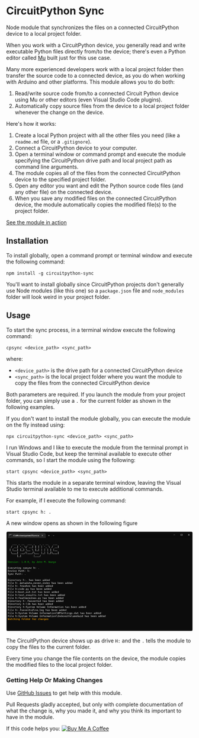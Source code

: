 # CircuitPython Sync

Node module that synchronizes the files on a connected CircuitPython device to a local project folder.

When you work with a CircuitPython device, you generally read and write executable Python files directly from/to the device; there's even a Python editor called [Mu](https://codewith.mu/) built just for this use case. 

Many more experienced developers work with a local project folder then transfer the source code to a connected device, as you do when working with Arduino and other platforms. This module allows you to do both:

1. Read/write source code from/to a connected Circuit Python device using Mu or other editors (even Visual Studio Code plugins). 
2. Automatically copy source files from the device to a local project folder whenever the change on the device. 

Here's how it works:

1. Create a local Python project with all the other files you need (like a `readme.md` file, or a `.gitignore`).
2. Connect a CircuitPython device to your computer.
3. Open a terminal window or command prompt and execute the module specifying the CircuitPython drive path and local project path as command line arguments.
4. The module copies all of the files from the connected CircuitPython device to the specified project folder.
5. Open any editor you want and edit the Python source code files (and any other file) on the connected device. 
6. When you save any modified files on the connected CircuitPython device, the module automatically copies the modified file(s) to the project folder.

[See the module in action](https://www.youtube.com/watch?v=QkF4pEy4YIY)


## Installation

To install globally, open a command prompt or terminal window and execute the following command:

``` shell
npm install -g circuitpython-sync
```

You'll want to install globally since CircuitPython projects don't generally use Node modules (like this one) so a `package.json` file and `node_modules` folder will look weird in your project folder.

## Usage

To start the sync process, in a terminal window execute the following command:

``` shell
cpsync <device_path> <sync_path>
```

where:

* `<device_path>` is the drive path for a connected CircuitPython device
* `<sync_path>` is the local project folder where you want the module to copy the files from the connected CircuitPython device

Both parameters are required. If you launch the module from your project folder, you can simply use a `.` for the current folder as shown in the following examples.

If you don't want to install the module globally, you can execute the module on the fly instead using:

``` shell
npx circuitpython-sync <device_path> <sync_path>
```

I run Windows and I like to execute the module from the terminal prompt in Visual Studio Code, but keep the terminal available to execute other commands, so I start the module using the following:

``` shell
start cpsync <device_path> <sync_path>
```

This starts the module in a separate terminal window, leaving the Visual Studio terminal available to me to execute additional commands.  

For example, if I execute the following command:

``` shell
start cpsync h: .
```

A new window opens as shown in the following figure

![Windows Terminal Example](images/figure-01.png)

The CircuitPython device shows up as drive `H:` and the `.` tells the module to copy the files to the current folder.

Every time you change the file contents on the device, the module copies the modified files to the local project folder.

### Getting Help Or Making Changes

Use [GitHub Issues](https://github.com/johnwargo/circuitpython-sync/issues) to get help with this module.

Pull Requests gladly accepted, but only with complete documentation of what the change is, why you made it, and why you think its important to have in the module.

If this code helps you: <a href="https://www.buymeacoffee.com/johnwargo" target="_blank"><img src="https://cdn.buymeacoffee.com/buttons/default-orange.png" alt="Buy Me A Coffee" height="41" width="174"></a>



